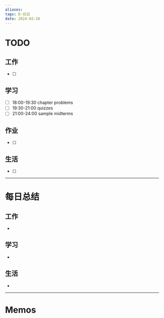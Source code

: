 ```yaml
---
aliases:
tags: D-日记
date: 2024-02-26
---
```

# TODO

## 工作

- [ ] 
## 学习

- [ ] 18:00-19:30 chapter problems
- [ ] 19:30-21:00 quizzes
- [ ] 21:00-24:00 sample midterms
## 作业

- [ ] 
## 生活

- [ ] 
*** 
# 每日总结

## 工作

- 
## 学习

- 
## 生活

- 

----------------------
# Memos


